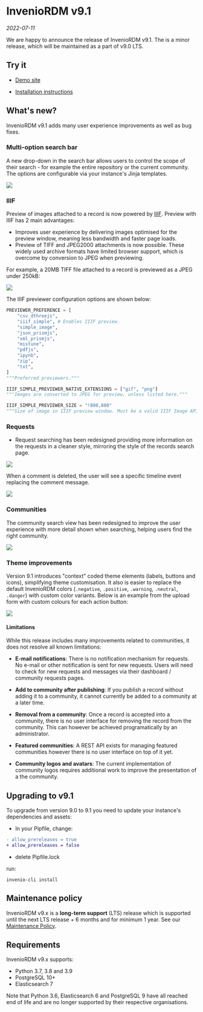 # InvenioRDM v9.1

*2022-07-11*

We are happy to announce the release of InvenioRDM v9.1. The is a minor release, which will be maintained as a part of v9.0 LTS.

## Try it

- [Demo site](https://inveniordm.web.cern.ch)

- [Installation instructions](https://inveniordm.docs.cern.ch/install/)

## What's new?

InvenioRDM v9.1 adds many user experience improvements as well as bug fixes.

### Multi-option search bar

A new drop-down in the search bar allows users to control the scope of their search - for example the entire repository or the current community.
The options are configurable via your instance's Jinja templates.

![](img/../v9.1/multioption-search.png)

### IIIF

Preview of images attached to a record is now powered by [IIIF](https://iiif.io/). Preview with IIIF has 2 main advantages:

  * Improves user experience by delivering images optimised for the preview window, meaning less bandwidth and faster page loads.
  * Preview of TIFF and JPEG2000 attachments is now possible. These widely used archive formats have limited browser support, which is overcome by conversion to JPEG when previewing.
  
For example, a 20MB TIFF file attached to a record is previewed as a JPEG under 250kB:

![](img/../v9.1/iiif.png)

The IIIF previewer configuration options are shown below:


```python
PREVIEWER_PREFERENCE = [
    "csv_dthreejs",
    "iiif_simple", # Enables IIIF preview.
    "simple_image",
    "json_prismjs",
    "xml_prismjs",
    "mistune",
    "pdfjs",
    "ipynb",
    "zip",
    "txt",
]
"""Preferred previewers."""

IIIF_SIMPLE_PREVIEWER_NATIVE_EXTENSIONS = ["gif", "png"]
"""Images are converted to JPEG for preview, unless listed here."""

IIIF_SIMPLE_PREVIEWER_SIZE = "!800,800"
"""Size of image in IIIF preview window. Must be a valid IIIF Image API size parameter."""

```

### Requests

* Request searching has been redesigned providing more information on the requests in a cleaner style, mirroring the style of the records search page.

![](img/../v9.1/requests.png)


When a comment is deleted, the user will see a specific timeline event replacing the comment message.

![](img/../v9.1/comment-deletion.png)


### Communities

The community search view has been redesigned to improve the user experience with more detail shown when searching, helping users find the right community.

![](img/../v9.1/communities.png)

### Theme improvements

Version 9.1 introduces "context" coded theme elements (labels, buttons and icons), simplifying theme customisation.
It also is easier to replace the default InvenioRDM colors (`.negative`, `.positive`, `.warning`, `.neutral`, `.danger`) with custom color variants.
Below is an example from the upload form with custom colours for each action button:

![](img/../v9.1/color-codes.png)


#### Limitations

While this release includes many improvements related to communities, it does not resolve all known limitations:

- **E-mail notifications**: There is no notification mechanism for requests. No
  e-mail or other notification is sent for new requests. Users will need to check for new 
  requests and messages via their dashboard / community requests pages.

- **Add to community after publishing**: If you publish a record without adding it to a
  community, it cannot currently be added to a community at a later time.

- **Removal from a community**: Once a record is accepted into a community, there
  is no user interface for removing the record from the community. This can however be
  achieved programatically by an administrator.

- **Featured communities**: A REST API exists for managing featured communities
  however there is no user interface on top of it yet.

- **Community logos and avatars**: The current implementation of community logos
  requires additional work to improve the presentation of a the community.

## Upgrading to v9.1


To upgrade from version 9.0 to 9.1 you need to update your instance's dependencies and assets:

- In your Pipfile, change:

``` diff
- allow_prereleases = true
+ allow_prereleases = false
```

- delete Pipfile.lock


run:

```shell
invenio-cli install
```



## Maintenance policy

InvenioRDM v9.x is a **long-term support** (LTS) release which is supported until the next LTS release + 6 months and for minimum 1 year. See our [Maintenance Policy](../maintenance-policy.md).

## Requirements

InvenioRDM v9.x supports:

- Python 3.7, 3.8 and 3.9
- PostgreSQL 10+
- Elasticsearch 7

Note that Python 3.6, Elasticsearch 6 and PostgreSQL 9 have all reached end of life and are no longer supported by their respective organisations.
